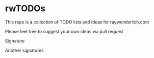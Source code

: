 # rwTODOs

This repo is a collection of TODO lists and ideas for raywenderlich.com

Please feel free to suggest your own ideas via pull request

Signature

Another signatures
